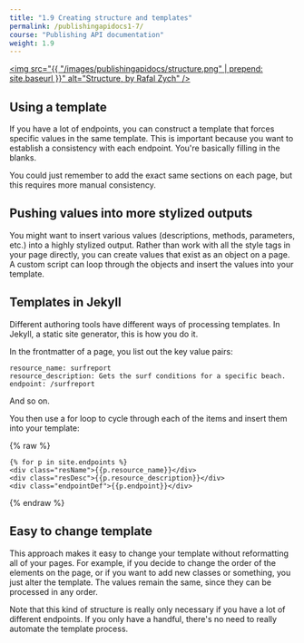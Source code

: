 ```yaml
---
title: "1.9 Creating structure and templates"
permalink: /publishingapidocs1-7/
course: "Publishing API documentation"
weight: 1.9
---
```

<a href="https://flic.kr/p/oFD6MM"><img src="{{ "/images/publishingapidocs/structure.png" | prepend: site.baseurl }}" alt="Structure, by Rafal Zych" /></a>

## Using a template
If you have a lot of endpoints, you can construct a template that forces specific values in the same template. This is important because you want to establish a consistency with each endpoint. You're basically filling in the blanks.

You could just remember to add the exact same sections on each page, but this requires more manual consistency.

## Pushing values into more stylized outputs

You might want to insert various values (descriptions, methods, parameters, etc.) into a highly stylized output. Rather than work with all the style tags in your page directly, you can create values that exist as an object on a page. A custom script can loop through the objects and insert the values into your template.

## Templates in Jekyll

Different authoring tools have different ways of processing templates. In Jekyll, a static site generator, this is how you do it. 

In the frontmatter of a page, you list out the key value pairs:

```
resource_name: surfreport
resource_description: Gets the surf conditions for a specific beach.
endpoint: /surfreport
```

And so on. 

You then use a for loop to cycle through each of the items and insert them into your template:

{% raw %}
```
{% for p in site.endpoints %}
<div class="resName">{{p.resource_name}}</div>
<div class="resDesc">{{p.resource_description}}</div>
<div class="endpointDef">{{p.endpoint}}</div>
```
{% endraw %}

## Easy to change template

This approach makes it easy to change your template without reformatting all of your pages. For example, if you decide to change the order of the elements on the page, or if you want to add new classes or something, you just alter the template. The values remain the same, since they can be processed in any order.

Note that this kind of structure is really only necessary if you have a lot of different endpoints. If you only have a handful, there's no need to really automate the template process.
